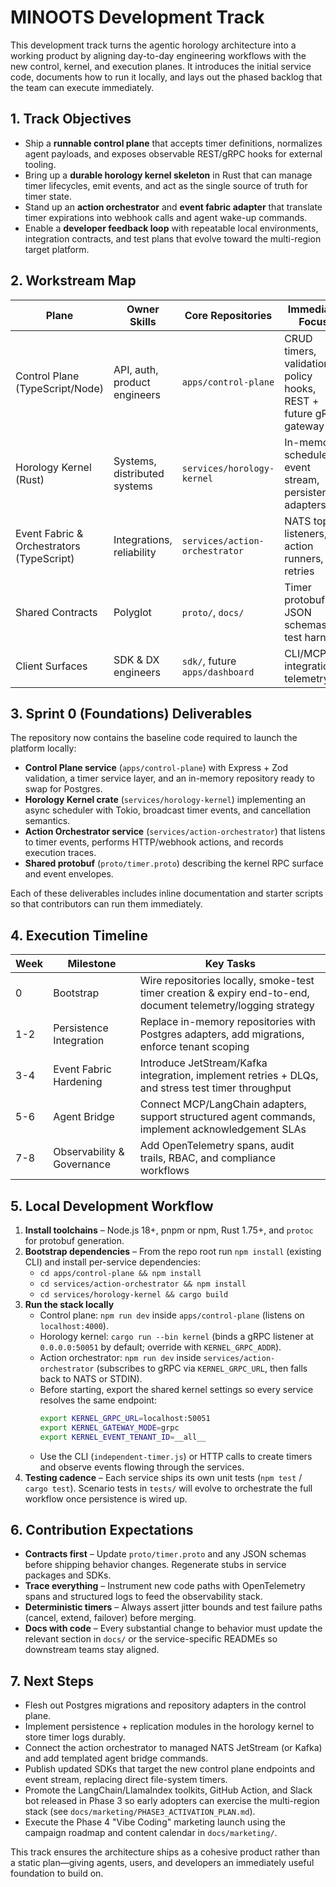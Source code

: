# MINOOTS Development Track

This development track turns the agentic horology architecture into a working product by aligning day-to-day engineering
workflows with the new control, kernel, and execution planes. It introduces the initial service code, documents how to run
it locally, and lays out the phased backlog that the team can execute immediately.

## 1. Track Objectives
- Ship a **runnable control plane** that accepts timer definitions, normalizes agent payloads, and exposes observable REST/gRPC
  hooks for external tooling.
- Bring up a **durable horology kernel skeleton** in Rust that can manage timer lifecycles, emit events, and act as the single
  source of truth for timer state.
- Stand up an **action orchestrator** and **event fabric adapter** that translate timer expirations into webhook calls and agent
  wake-up commands.
- Enable a **developer feedback loop** with repeatable local environments, integration contracts, and test plans that evolve
  toward the multi-region target platform.

## 2. Workstream Map
| Plane | Owner Skills | Core Repositories | Immediate Focus |
| --- | --- | --- | --- |
| Control Plane (TypeScript/Node) | API, auth, product engineers | `apps/control-plane` | CRUD timers, validation, policy hooks, REST + future gRPC gateway |
| Horology Kernel (Rust) | Systems, distributed systems | `services/horology-kernel` | In-memory scheduler, event stream, persistence adapters |
| Event Fabric & Orchestrators (TypeScript) | Integrations, reliability | `services/action-orchestrator` | NATS topic listeners, action runners, retries |
| Shared Contracts | Polyglot | `proto/`, `docs/` | Timer protobuf, JSON schemas, test harness |
| Client Surfaces | SDK & DX engineers | `sdk/`, future `apps/dashboard` | CLI/MCP integrations, telemetry |

## 3. Sprint 0 (Foundations) Deliverables
The repository now contains the baseline code required to launch the platform locally:
- **Control Plane service** (`apps/control-plane`) with Express + Zod validation, a timer service layer, and an in-memory
  repository ready to swap for Postgres.
- **Horology Kernel crate** (`services/horology-kernel`) implementing an async scheduler with Tokio, broadcast timer events, and
  cancellation semantics.
- **Action Orchestrator service** (`services/action-orchestrator`) that listens to timer events, performs HTTP/webhook actions,
  and records execution traces.
- **Shared protobuf** (`proto/timer.proto`) describing the kernel RPC surface and event envelopes.

Each of these deliverables includes inline documentation and starter scripts so that contributors can run them immediately.

## 4. Execution Timeline
| Week | Milestone | Key Tasks |
| --- | --- | --- |
| 0 | Bootstrap | Wire repositories locally, smoke-test timer creation & expiry end-to-end, document telemetry/logging strategy |
| 1-2 | Persistence Integration | Replace in-memory repositories with Postgres adapters, add migrations, enforce tenant scoping |
| 3-4 | Event Fabric Hardening | Introduce JetStream/Kafka integration, implement retries + DLQs, and stress test timer throughput |
| 5-6 | Agent Bridge | Connect MCP/LangChain adapters, support structured agent commands, implement acknowledgement SLAs |
| 7-8 | Observability & Governance | Add OpenTelemetry spans, audit trails, RBAC, and compliance workflows |

## 5. Local Development Workflow
1. **Install toolchains** – Node.js 18+, pnpm or npm, Rust 1.75+, and `protoc` for protobuf generation.
2. **Bootstrap dependencies** – From the repo root run `npm install` (existing CLI) and install per-service dependencies:
   - `cd apps/control-plane && npm install`
   - `cd services/action-orchestrator && npm install`
   - `cd services/horology-kernel && cargo build`
3. **Run the stack locally**
   - Control plane: `npm run dev` inside `apps/control-plane` (listens on `localhost:4000`).
   - Horology kernel: `cargo run --bin kernel` (binds a gRPC listener at `0.0.0.0:50051` by default; override with `KERNEL_GRPC_ADDR`).
   - Action orchestrator: `npm run dev` inside `services/action-orchestrator` (subscribes to gRPC via `KERNEL_GRPC_URL`, then falls back to NATS or STDIN).
   - Before starting, export the shared kernel settings so every service resolves the same endpoint:
     ```bash
     export KERNEL_GRPC_URL=localhost:50051
     export KERNEL_GATEWAY_MODE=grpc
     export KERNEL_EVENT_TENANT_ID=__all__
     ```
   - Use the CLI (`independent-timer.js`) or HTTP calls to create timers and observe events flowing through the services.
4. **Testing cadence** – Each service ships its own unit tests (`npm test` / `cargo test`). Scenario tests in `tests/` will evolve
   to orchestrate the full workflow once persistence is wired up.

## 6. Contribution Expectations
- **Contracts first** – Update `proto/timer.proto` and any JSON schemas before shipping behavior changes. Regenerate stubs in
  service packages and SDKs.
- **Trace everything** – Instrument new code paths with OpenTelemetry spans and structured logs to feed the observability stack.
- **Deterministic timers** – Always assert jitter bounds and test failure paths (cancel, extend, failover) before merging.
- **Docs with code** – Every substantial change to behavior must update the relevant section in `docs/` or the service-specific
  READMEs so downstream teams stay aligned.

## 7. Next Steps
- Flesh out Postgres migrations and repository adapters in the control plane.
- Implement persistence + replication modules in the horology kernel to store timer logs durably.
- Connect the action orchestrator to managed NATS JetStream (or Kafka) and add templated agent bridge commands.
- Publish updated SDKs that target the new control plane endpoints and event stream, replacing direct file-system timers.
- Promote the LangChain/LlamaIndex toolkits, GitHub Action, and Slack bot released in Phase 3 so early adopters can exercise the multi-region stack (see `docs/marketing/PHASE3_ACTIVATION_PLAN.md`).
- Execute the Phase 4 "Vibe Coding" marketing launch using the campaign roadmap and content calendar in `docs/marketing/`.

This track ensures the architecture ships as a cohesive product rather than a static plan—giving agents, users, and developers
an immediately useful foundation to build on.
